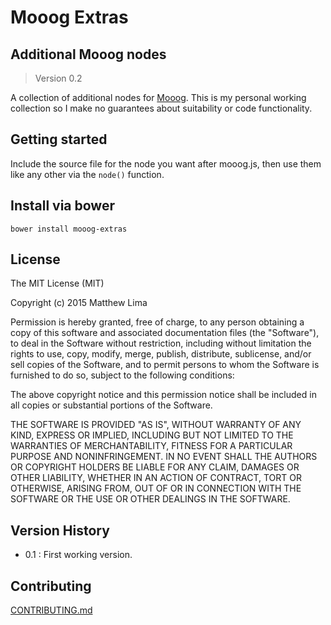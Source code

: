 # Mooog Extras

## Additional Mooog nodes

> Version 0.2

A collection of additional nodes for [Mooog](https://github.com/mattlima/mooog). This
is my personal working collection so I make no guarantees about suitability or code 
functionality.


## Getting started

Include the source file for the node you want after mooog.js, then use them like any other
via the `node()` function.

## Install via bower

`bower install mooog-extras`

## License

The MIT License (MIT)

Copyright (c) 2015 Matthew Lima

Permission is hereby granted, free of charge, to any person obtaining a copy
of this software and associated documentation files (the "Software"), to deal
in the Software without restriction, including without limitation the rights
to use, copy, modify, merge, publish, distribute, sublicense, and/or sell
copies of the Software, and to permit persons to whom the Software is
furnished to do so, subject to the following conditions:

The above copyright notice and this permission notice shall be included in
all copies or substantial portions of the Software.

THE SOFTWARE IS PROVIDED "AS IS", WITHOUT WARRANTY OF ANY KIND, EXPRESS OR
IMPLIED, INCLUDING BUT NOT LIMITED TO THE WARRANTIES OF MERCHANTABILITY,
FITNESS FOR A PARTICULAR PURPOSE AND NONINFRINGEMENT. IN NO EVENT SHALL THE
AUTHORS OR COPYRIGHT HOLDERS BE LIABLE FOR ANY CLAIM, DAMAGES OR OTHER
LIABILITY, WHETHER IN AN ACTION OF CONTRACT, TORT OR OTHERWISE, ARISING FROM,
OUT OF OR IN CONNECTION WITH THE SOFTWARE OR THE USE OR OTHER DEALINGS IN
THE SOFTWARE.



## Version History

- 0.1 : First working version.



## Contributing

[CONTRIBUTING.md](https://github.com/mattlima/mooog/blob/master/CONTRIBUTING.md)









